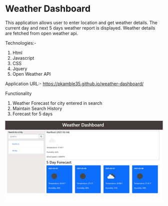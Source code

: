 # Weather Dashboard
This application allows user to enter location and get weather details. The current day and next 5 days weather report is displayed. Weather details are fetched from open weather api.

Technologies:-
  1. Html
  2. Javascript
  3. CSS
  4. Jquery
  5. Open Weather API
 
Application URL:- https://pkamble35.github.io/weather-dashboard/


Functionality
  1. Weather Forecast for city entered in search
  2. Maintain Search History
  3. Forecast for 5 days


![Alt text](./assets/weatherdashboard.JPG)
